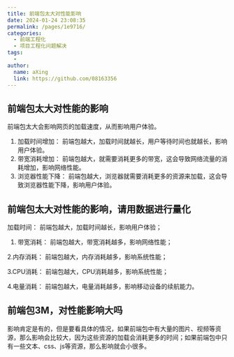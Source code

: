 ```yaml
---
title: 前端包太大对性能影响
date: 2024-01-24 23:08:35
permalink: /pages/1e9716/
categories:
  - 前端工程化
  - 项目工程化问题解决
tags:
  - 
author: 
  name: aXing
  link: https://github.com/08163356
---
```







## 前端包太大对性能的影响

前端包太大会影响网页的加载速度，从而影响用户体验。 

1. 加载时间增加： 前端包越大，加载时间就越长，用户等待时间也就越长，影响用户体验。
2. 带宽消耗增加： 前端包越大，就需要消耗更多的带宽，这会导致网络流量的消耗增加，影响网络性能。
3.   浏览器性能下降： 前端包越大，浏览器就需要消耗更多的资源来加载，这会导致浏览器性能下降，影响用户体验。

## 前端包太大对性能的影响，请用数据进行量化

加载时间： 前端包越大，加载时间越长，影响用户体验；

1. 带宽消耗： 前端包越大，带宽消耗越多，影响网络性能；

2.内存消耗： 前端包越大，内存消耗越多，影响系统性能；

3.CPU消耗： 前端包越大，CPU消耗越多，影响系统性能；

4.电量消耗： 前端包越大，电量消耗越多，影响移动设备的续航能力。

## 前端包3M，对性能影响大吗

影响肯定是有的，但是要看具体的情况，如果前端包中有大量的图片、视频等资源，那么影响会比较大，因为这些资源的加载会消耗更多的时间；如果前端包中只有一些文本、css、js等资源，那么影响就会小很多。